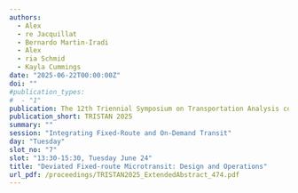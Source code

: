 ```yaml
---
authors:
  - Alex
  - re Jacquillat
  - Bernardo Martin-Iradi
  - Alex
  - ria Schmid
  - Kayla Cummings
date: "2025-06-22T00:00:00Z"
doi: ""
#publication_types:
#  - "1"
publication: The 12th Triennial Symposium on Transportation Analysis conference
publication_short: TRISTAN 2025
summary: ""
session: "Integrating Fixed-Route and On-Demand Transit"
day: "Tuesday"
slot_no: "7"
slot: "13:30-15:30, Tuesday June 24"
title: "Deviated Fixed-route Microtransit: Design and Operations"
url_pdf: /proceedings/TRISTAN2025_ExtendedAbstract_474.pdf
---
```

